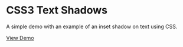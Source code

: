 CSS3 Text Shadows
=================

A simple demo with an example of an inset shadow on text using CSS.

[View Demo](http://goulie81.github.com/CSS3-Text-Shadows)
